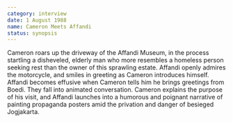 ```yaml
---
category: interview
date: 1 August 1988
name: Cameron Meets Affandi
status: synopsis
---
```

Cameron roars up the driveway of the Affandi Museum, in the process startling a
disheveled, elderly man who more resembles a homeless person seeking rest than the owner of this sprawling estate. Affandi openly admires the motorcycle, and smiles in greeting as Cameron introduces himself. Affandi becomes effusive
when Cameron tells him he brings greetings from Boedi. They fall into animated
conversation. Cameron explains the purpose of his visit, and Affandi
launches into a humorous and poignant narrative of painting propaganda
posters amid the privation and danger of besieged Jogjakarta. 